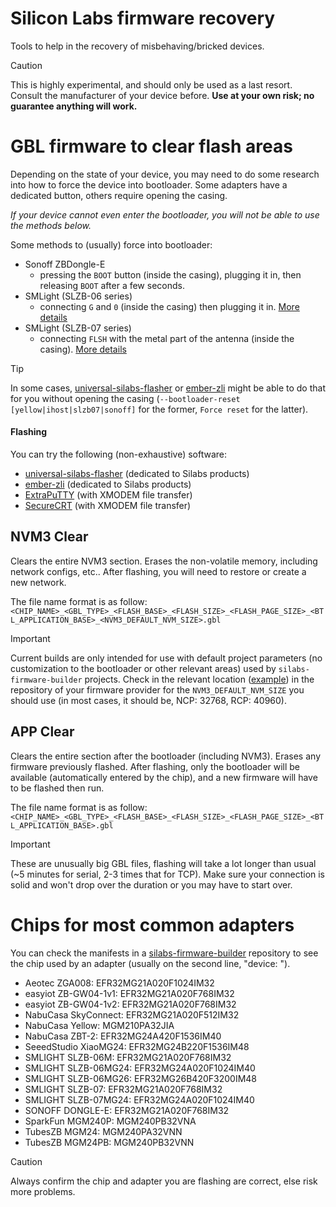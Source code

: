 # Silicon Labs firmware recovery

Tools to help in the recovery of misbehaving/bricked devices.

> [!CAUTION]
> This is highly experimental, and should only be used as a last resort. Consult the manufacturer of your device before. **Use at your own risk; no guarantee anything will work.**

# GBL firmware to clear flash areas

Depending on the state of your device, you may need to do some research into how to force the device into bootloader. Some adapters have a dedicated button, others require opening the casing.

_If your device cannot even enter the bootloader, you will not be able to use the methods below._

Some methods to (usually) force into bootloader:

-   Sonoff ZBDongle-E
    -   pressing the `BOOT` button (inside the casing), plugging it in, then releasing `BOOT` after a few seconds.
-   SMLight (SLZB-06 series)
    -   connecting `G` and `0` (inside the casing) then plugging it in. [More details](https://smlight.tech/flasher/#SLZB-06)
-   SMLight (SLZB-07 series)
    -   connecting `FLSH` with the metal part of the antenna (inside the casing). [More details](https://smlight.tech/manual-slzb-07/)

> [!TIP]
> In some cases, [universal-silabs-flasher](https://github.com/NabuCasa/universal-silabs-flasher) or [ember-zli](https://github.com/Nerivec/ember-zli) might be able to do that for you without opening the casing (`--bootloader-reset [yellow|ihost|slzb07|sonoff]` for the former, `Force reset` for the latter).

#### Flashing

You can try the following (non-exhaustive) software:

-   [universal-silabs-flasher](https://github.com/NabuCasa/universal-silabs-flasher) (dedicated to Silabs products)
-   [ember-zli](https://github.com/Nerivec/ember-zli) (dedicated to Silabs products)
-   [ExtraPuTTY](https://sourceforge.net/projects/extraputty/) (with XMODEM file transfer)
-   [SecureCRT](https://www.vandyke.com/products/securecrt/) (with XMODEM file transfer)

## NVM3 Clear

Clears the entire NVM3 section. Erases the non-volatile memory, including network configs, etc.. After flashing, you will need to restore or create a new network.

The file name format is as follow:
`<CHIP_NAME>_<GBL_TYPE>_<FLASH_BASE>_<FLASH_SIZE>_<FLASH_PAGE_SIZE>_<BTL_APPLICATION_BASE>_<NVM3_DEFAULT_NVM_SIZE>.gbl`

> [!IMPORTANT]
> Current builds are only intended for use with default project parameters (no customization to the bootloader or other relevant areas) used by `silabs-firmware-builder` projects. Check in the relevant location ([example](https://github.com/NabuCasa/silabs-firmware-builder/blob/522332517f5bd9fb1c418c2c883596b4879fe8e1/src/zigbee_ncp/zigbee_ncp.slcp#L48-L49)) in the repository of your firmware provider for the `NVM3_DEFAULT_NVM_SIZE` you should use (in most cases, it should be, NCP: 32768, RCP: 40960).

## APP Clear

Clears the entire section after the bootloader (including NVM3). Erases any firmware previously flashed. After flashing, only the bootloader will be available (automatically entered by the chip), and a new firmware will have to be flashed then run.

The file name format is as follow:
`<CHIP_NAME>_<GBL_TYPE>_<FLASH_BASE>_<FLASH_SIZE>_<FLASH_PAGE_SIZE>_<BTL_APPLICATION_BASE>.gbl`

> [!IMPORTANT]
> These are unusually big GBL files, flashing will take a lot longer than usual (~5 minutes for serial, 2-3 times that for TCP). Make sure your connection is solid and won't drop over the duration or you may have to start over.

# Chips for most common adapters

You can check the manifests in a [silabs-firmware-builder](https://github.com/Nerivec/silabs-firmware-builder/tree/main/manifests) repository to see the chip used by an adapter (usually on the second line, "device: ").

-   Aeotec ZGA008: EFR32MG21A020F1024IM32
-   easyiot ZB-GW04-1v1: EFR32MG21A020F768IM32
-   easyiot ZB-GW04-1v2: EFR32MG21A020F768IM32
-   NabuCasa SkyConnect: EFR32MG21A020F512IM32
-   NabuCasa Yellow: MGM210PA32JIA
-   NabuCasa ZBT-2: EFR32MG24A420F1536IM40
-   SeeedStudio XiaoMG24: EFR32MG24B220F1536IM48
-   SMLIGHT SLZB-06M: EFR32MG21A020F768IM32
-   SMLIGHT SLZB-06MG24: EFR32MG24A020F1024IM40
-   SMLIGHT SLZB-06MG26: EFR32MG26B420F3200IM48
-   SMLIGHT SLZB-07: EFR32MG21A020F768IM32
-   SMLIGHT SLZB-07MG24: EFR32MG24A020F1024IM40
-   SONOFF DONGLE-E: EFR32MG21A020F768IM32
-   SparkFun MGM240P: MGM240PB32VNA
-   TubesZB MGM24: MGM240PA32VNN
-   TubesZB MGM24PB: MGM240PB32VNN

> [!CAUTION]
> Always confirm the chip and adapter you are flashing are correct, else risk more problems.

